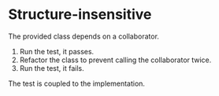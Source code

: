 # Structure-insensitive

The provided class depends on a collaborator.

1. Run the test, it passes.
2. Refactor the class to prevent calling the collaborator twice.
3. Run the test, it fails.

The test is coupled to the implementation.